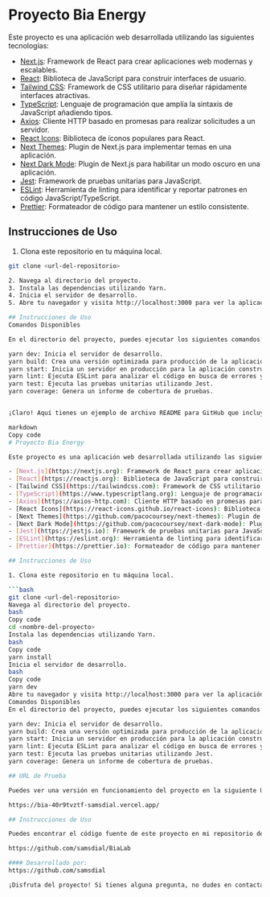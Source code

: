 # Proyecto Bia Energy

Este proyecto es una aplicación web desarrollada utilizando las siguientes tecnologías:

- [Next.js](https://nextjs.org): Framework de React para crear aplicaciones web modernas y escalables.
- [React](https://reactjs.org): Biblioteca de JavaScript para construir interfaces de usuario.
- [Tailwind CSS](https://tailwindcss.com): Framework de CSS utilitario para diseñar rápidamente interfaces atractivas.
- [TypeScript](https://www.typescriptlang.org): Lenguaje de programación que amplía la sintaxis de JavaScript añadiendo tipos.
- [Axios](https://axios-http.com): Cliente HTTP basado en promesas para realizar solicitudes a un servidor.
- [React Icons](https://react-icons.github.io/react-icons): Biblioteca de íconos populares para React.
- [Next Themes](https://github.com/pacocoursey/next-themes): Plugin de Next.js para implementar temas en una aplicación.
- [Next Dark Mode](https://github.com/pacocoursey/next-dark-mode): Plugin de Next.js para habilitar un modo oscuro en una aplicación.
- [Jest](https://jestjs.io): Framework de pruebas unitarias para JavaScript.
- [ESLint](https://eslint.org): Herramienta de linting para identificar y reportar patrones en código JavaScript/TypeScript.
- [Prettier](https://prettier.io): Formateador de código para mantener un estilo consistente.

## Instrucciones de Uso

1. Clona este repositorio en tu máquina local.

```bash
git clone <url-del-repositorio>

2. Navega al directorio del proyecto.
3. Instala las dependencias utilizando Yarn.
4. Inicia el servidor de desarrollo.
5. Abre tu navegador y visita http://localhost:3000 para ver la aplicación en funcionamiento.

## Instrucciones de Uso
Comandos Disponibles

En el directorio del proyecto, puedes ejecutar los siguientes comandos:

yarn dev: Inicia el servidor de desarrollo.
yarn build: Crea una versión optimizada para producción de la aplicación.
yarn start: Inicia un servidor en producción para la aplicación construida.
yarn lint: Ejecuta ESLint para analizar el código en busca de errores y problemas de estilo.
yarn test: Ejecuta las pruebas unitarias utilizando Jest.
yarn coverage: Genera un informe de cobertura de pruebas.


¡Claro! Aquí tienes un ejemplo de archivo README para GitHub que incluye las instrucciones detalladas para trabajar con Yarn, así como la URL de prueba para visualizar el proyecto y una descripción de las tecnologías utilizadas. Puedes personalizarlo según tus necesidades:

markdown
Copy code
# Proyecto Bia Energy

Este proyecto es una aplicación web desarrollada utilizando las siguientes tecnologías:

- [Next.js](https://nextjs.org): Framework de React para crear aplicaciones web modernas y escalables.
- [React](https://reactjs.org): Biblioteca de JavaScript para construir interfaces de usuario.
- [Tailwind CSS](https://tailwindcss.com): Framework de CSS utilitario para diseñar rápidamente interfaces atractivas.
- [TypeScript](https://www.typescriptlang.org): Lenguaje de programación que amplía la sintaxis de JavaScript añadiendo tipos.
- [Axios](https://axios-http.com): Cliente HTTP basado en promesas para realizar solicitudes a un servidor.
- [React Icons](https://react-icons.github.io/react-icons): Biblioteca de íconos populares para React.
- [Next Themes](https://github.com/pacocoursey/next-themes): Plugin de Next.js para implementar temas en una aplicación.
- [Next Dark Mode](https://github.com/pacocoursey/next-dark-mode): Plugin de Next.js para habilitar un modo oscuro en una aplicación.
- [Jest](https://jestjs.io): Framework de pruebas unitarias para JavaScript.
- [ESLint](https://eslint.org): Herramienta de linting para identificar y reportar patrones en código JavaScript/TypeScript.
- [Prettier](https://prettier.io): Formateador de código para mantener un estilo consistente.

## Instrucciones de Uso

1. Clona este repositorio en tu máquina local.

```bash
git clone <url-del-repositorio>
Navega al directorio del proyecto.
bash
Copy code
cd <nombre-del-proyecto>
Instala las dependencias utilizando Yarn.
bash
Copy code
yarn install
Inicia el servidor de desarrollo.
bash
Copy code
yarn dev
Abre tu navegador y visita http://localhost:3000 para ver la aplicación en funcionamiento.
Comandos Disponibles
En el directorio del proyecto, puedes ejecutar los siguientes comandos:

yarn dev: Inicia el servidor de desarrollo.
yarn build: Crea una versión optimizada para producción de la aplicación.
yarn start: Inicia un servidor en producción para la aplicación construida.
yarn lint: Ejecuta ESLint para analizar el código en busca de errores y problemas de estilo.
yarn test: Ejecuta las pruebas unitarias utilizando Jest.
yarn coverage: Genera un informe de cobertura de pruebas.

## URL de Prueba

Puedes ver una versión en funcionamiento del proyecto en la siguiente URL:

https://bia-40r9tvztf-samsdial.vercel.app/

## Instrucciones de Uso

Puedes encontrar el código fuente de este proyecto en mi repositorio de GitHub:

https://github.com/samsdial/BiaLab

#### Desarrollado por:
https://github.com/samsdial

¡Disfruta del proyecto! Si tienes alguna pregunta, no dudes en contactarme.


